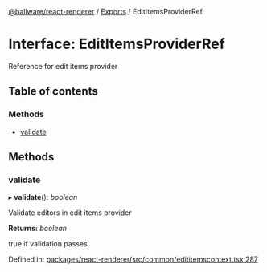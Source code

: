 [@ballware/react-renderer](../README.md) / [Exports](../modules.md) / EditItemsProviderRef

# Interface: EditItemsProviderRef

Reference for edit items provider

## Table of contents

### Methods

- [validate](edititemsproviderref.md#validate)

## Methods

### validate

▸ **validate**(): *boolean*

Validate editors in edit items provider

**Returns:** *boolean*

true if validation passes

Defined in: [packages/react-renderer/src/common/edititemscontext.tsx:287](https://github.com/ballware/ballware-client/blob/d3c33ca/packages/react-renderer/src/common/edititemscontext.tsx#L287)
